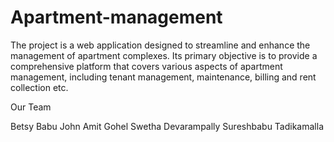 # Apartment-management

The project is a web application designed to streamline and enhance the management of apartment complexes. Its primary objective is to provide a comprehensive platform that covers various aspects of apartment management, including tenant management, maintenance, billing and rent collection etc.

Our Team

Betsy Babu John
Amit Gohel
Swetha Devarampally
Sureshbabu Tadikamalla

